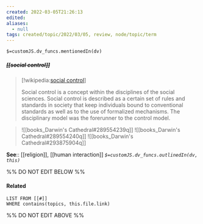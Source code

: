 ```yaml
---
created: 2022-03-05T21:26:13 
edited: 
aliases:
  - null
tags: created/topic/2022/03/05, review, node/topic/term
---
```

`$=customJS.dv_funcs.mentionedIn(dv)`

##### <s class="topic-title">[[social control]]</s>

> [!wikipedia:[social control](https://en.wikipedia.org/wiki/Social%20control)]
> 
> Social control is a concept within the disciplines of the social sciences. Social control is described as a certain set of rules and standards in society that keep individuals bound to conventional standards as well as to the use of formalized mechanisms. The disciplinary model was the forerunner to the control model.
>

> ![[books_Darwin's Cathedral#289554239q]]
> ![[books_Darwin's Cathedral#289554240q]]
> ![[books_Darwin's Cathedral#293875904q]]

**See**:: [[religion]], [[human interaction]]
*`$=customJS.dv_funcs.outlinedIn(dv, this)`*

%% DO NOT EDIT BELOW %%

#### Related 

```dataview
LIST FROM [[#]]
WHERE contains(topics, this.file.link)
```
%% DO NOT EDIT ABOVE %%
